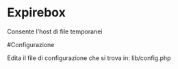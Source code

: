# Expirebox

Consente l'host di file temporanei

#Configurazione

Edita il file di configurazione che si trova in: lib/config.php
